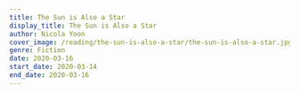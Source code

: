 ```yaml
---
title: The Sun is Also a Star
display_title: The Sun is Also a Star
author: Nicola Yoon
cover_image: /reading/the-sun-is-also-a-star/the-sun-is-also-a-star.jpg
genre: Fiction
date: 2020-03-16
start_date: 2020-03-14
end_date: 2020-03-16
---
```

